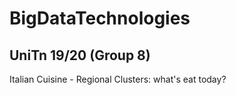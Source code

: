 # BigDataTechnologies
## UniTn 19/20 (Group 8)
Italian Cuisine - Regional Clusters: what's eat today?
